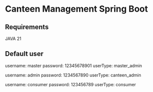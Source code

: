# Canteen Management Spring Boot

## Requirements

JAVA 21

## Default user

username: master
password: 12345678901
userType: master_admin

username: admin
password: 1234567890
userType: canteen_admin

username: consumer
password: 123456789
userType: consumer
